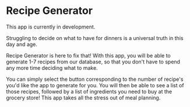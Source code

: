 <h1>Recipe Generator</h1>

This app is currently in development.

Struggling to decide on what to have for dinners is a universal truth in this day and age.

Recipe Generator is here to fix that! With this app, you will be able to generate 1-7 recipes
from our database, so that you don't have to spend any more time deciding what to make.

You can simply select the button corresponding to the number of recipe's you'd like the app
to generate for you. You will then be able to see a list of those recipes, followed by a list
of ingredients you need to buy at the grocery store! This app takes all the stress out of meal
planning.

